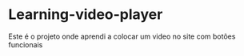 # Learning-video-player
Este é o projeto onde aprendi a colocar um video no site com botões funcionais
